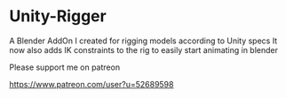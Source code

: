 # Unity-Rigger
A Blender AddOn I created for rigging models according to Unity specs
It now also adds IK constraints to the rig to easily start animating in blender


Please support me on patreon 

https://www.patreon.com/user?u=52689598
